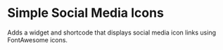 # Simple Social Media Icons

Adds a widget and shortcode that displays social media icon links using FontAwesome icons.
